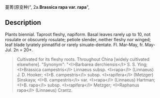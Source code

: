 蔓菁(原变种)",
2a.**Brassica rapa var. rapa**",

## Description
Plants biennial. Taproot fleshy, napiform. Basal leaves rarely up to 10, not rosulate or obscurely rosulate; petiole slender, neither fleshy nor winged; leaf blade lyrately pinnatifid or rarely sinuate-dentate. Fl. Mar-May, fr. May-Jul. 2n = 20*.

> Cultivated for its fleshy roots. Throughout China [widely cultivated elsewhere].
  "Synonym": "&lt;I&gt;Barbarea derchiensis&lt;/I&gt; S. S. Ying; &lt;I&gt;Brassica campestris&lt;/I&gt; Linnaeus subsp. &lt;I&gt;rapa&lt;/I&gt; (Linnaeus) J. D. Hooker; &lt;I&gt;B. campestris&lt;/I&gt; subsp. &lt;I&gt;rapifera&lt;/I&gt; (Metzger) Sinskaya; &lt;I&gt;B. campestris&lt;/I&gt; var. &lt;I&gt;rapa&lt;/I&gt; (Linnaeus) Hartman; &lt;I&gt;B. rapa&lt;/I&gt; subsp. &lt;I&gt;rapifera&lt;/I&gt; Metzger; &lt;I&gt;Raphanus rapa&lt;/I&gt; (Linnaeus) Crantz.
